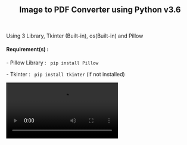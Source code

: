 <h2 align="center"> Image to PDF Converter using Python v3.6 </h2>
<br>
<p> Using 3 Library, Tkinter (Built-in), os(Built-in) and Pillow </p>
<h4>Requirement(s) : </h4>
<p> - Pillow Library : <code> pip install Pillow </code></p>
<p> - Tkinter : <code> pip install tkinter</code>  (if not installed) </p>

<video>
<source src="https://knicles.my.id/github_assets/vid/vid_converter.mp4" type="video/mp4">
<video>
